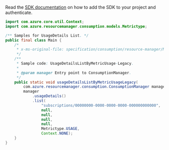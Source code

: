Read the [SDK documentation](https://github.com/Azure/azure-sdk-for-java/blob/azure-resourcemanager-consumption_1.0.0-beta.3/sdk/consumption/azure-resourcemanager-consumption/README.md) on how to add the SDK to your project and authenticate.

```java
import com.azure.core.util.Context;
import com.azure.resourcemanager.consumption.models.Metrictype;

/** Samples for UsageDetails List. */
public final class Main {
    /*
     * x-ms-original-file: specification/consumption/resource-manager/Microsoft.Consumption/stable/2021-10-01/examples/UsageDetailsListByMetricUsage.json
     */
    /**
     * Sample code: UsageDetailsListByMetricUsage-Legacy.
     *
     * @param manager Entry point to ConsumptionManager.
     */
    public static void usageDetailsListByMetricUsageLegacy(
        com.azure.resourcemanager.consumption.ConsumptionManager manager) {
        manager
            .usageDetails()
            .list(
                "subscriptions/00000000-0000-0000-0000-000000000000",
                null,
                null,
                null,
                null,
                Metrictype.USAGE,
                Context.NONE);
    }
}
```
